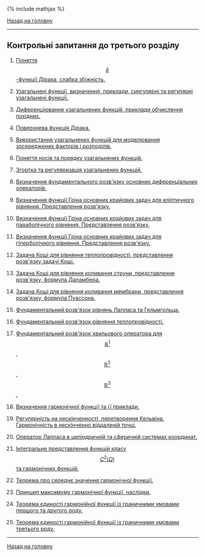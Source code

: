 <!--DEBUG-->

{% include mathjax %}

[Назад на головну](...htmlREADME.md)

---

## Контрольні запитання до третього розділу

<!-- Питання №№1&ndash;7 &mdash; до [лекції №17](lec-17.md)

Питання №8, №№15&ndash;17 &mdash; до [лекції №18](lec-18.md)

Питання №9, №№12&ndash;14 &mdash; до [лекції №19](lec-19.md)

Питання №№10&ndash;11 &mdash; до [лекції №20](lec-20.md) -->

1. [Поняття $$\delta$$-функції Дірака, слабка збіжність.](lec-17.html#1-поняття-delta-функції-дірака-слабка-збіжність)

2. [Узагальнені функції, визначення, приклади, сингулярні та регулярні узагальнені функції.](lec-17.html#2-узагальнені-функції-визначення-приклади-сингулярні-та-регулярні-узагальнені-функції)

3. [Диференціювання узагальнених функцій, приклади обчислення похідних.](lec-17.html#3-диференціювання-узагальнених-функцій-приклади-обчислення-похідних)

4. [Поверхнева функція Дірака.](lec-17.html#4-поверхнева-функція-дірака)

5. [Використання узагальнених функцій для моделювання зосереджених факторів і розподілів.](lec-17.html#5-використання-узагальнених-функцій-для-моделювання-зосереджених-факторів-і-розподілів)

6. [Поняття носія та порядку узагальнених функцій.](lec-17.html#6-поняття-носія-та-порядку-узагальнених-функцій)

7. [Згортка та регуляризація узагальнених функцій.](lec-17.html#7-згортка-та-регуляризація-узагальнених-функцій)

8. [Визначення фундаментального розв'язку основних диференціальних операторів.](lec-18.html#8-визначення-фундаментального-розвязку-основних-диференціальних-операторів)

9. [Визначення функції Гріна основних крайових задач для еліптичного рівняння. Представлення розв'язку.](lec-19.html#9-визначення-функції-гріна-основних-крайових-задач-для-еліптичного-рівняння-представлення-розвязку)

10. [Визначення функції Гріна основних крайових задач для параболічного рівняння. Представлення розв'язку.](lec-20.html#10-визначення-функції-гріна-основних-крайових-задач-для-параболічного-рівняння-представлення-розвязку) 

11. [Визначення функції Гріна основних крайових задач для гіперболічного рівняння. Представлення розв'язку.](lec-20.html#11-визначення-функції-гріна-основних-крайових-задач-для-гіперболічного-рівняння-представлення-розвязку) 

12. [Задача Коші для рівняння теплопровідності, представлення розв'язку задачі Коші.](lec-19.html#12-задача-коші-для-рівняння-теплопровідності-представлення-розвязку-задачі-коші)

13. [Задача Коші для рівняння коливання струни, представлення розв'язку, формула Даламбера.](lec-19.html#13-задача-коші-для-рівняння-коливання-струни-представлення-розвязку-формула-даламбера)

14. [Задача Коші для рівняння коливання мембрани, представлення розв'язку, формула Пуассона.](lec-19.html#14-задача-коші-для-рівняння-коливання-мембрани-представлення-розвязку-формула-пуассона)

15. [Фундаментальний розв'язок рівнянь Лапласа та Гельмгольца.](lec-18.html#15-фундаментальний-розвязок-рівнянь-лапласа-та-гельмгольца)

16. [Фундаментальний розв'язок рівняння теплопровідності.](lec-18.html#16-фундаментальний-розвязок-рівняння-теплопровідності)

17. [Фундаментальний розв'язок хвильового оператора для $$\mathbb{R}^1$$, $$\mathbb{R}^2$$, $$\mathbb{R}^3$$.](lec-18.html#17-фундаментальний-розвязок-хвильового-оператора-для-mathbbr1-mathbbr2-mathbbr3)

18. [Визначення гармонічної функції та її приклади.](lec-21.html#18-визначення-гармонічної-функції-та-її-приклади)

19. [Регулярність на нескінченності, перетворення Кельвіна. Гармонічність в нескінченно віддаленій точці.](lec-22.html#19-регулярність-на-нескінченності-перетворення-кельвіна-гармонічність-в-нескінченно-віддаленій-точці)

20. [Оператор Лапласа в циліндричній та сферичній системах координат.](lec-22.html#20-оператор-лапласа-в-циліндричній-та-сферичній-системах-координат)

21. [Інтегральне представлення функцій класу $$C^2(\Omega)$$ та гармонічних функцій.](lec-21.html#21-інтегральне-представлення-функцій-класу-c2omega-та-гармонічних-функцій)

22. [Теорема про середнє значення гармонічної функції.](lec-21.html#22-теорема-про-середнє-значення-гармонічної-функції)

23. [Принцип максимуму гармонічної функції, наслідки.](lec-22.html#23-принцип-максимуму-гармонічної-функції-наслідки)

24. [Теорема єдиності гармонійної функції із граничними умовами першого та другого роду.](lec-22.html#24-теорема-єдиності-гармонійної-функції-із-граничними-умовами-першого-та-другого-роду)

25. [Теорема єдиності гармонійної функції із граничними умовами третього роду.](lec-22.html#25-теорема-єдиності-гармонійної-функції-із-граничними-умовами-третього-роду)

<!-- <a id="26-рівняння-для-функцій-бесселя-дійсного-аргументу-функції-бесселя-першого-та-другого-роду-дійсного-аргументу"><.htmla>
### 26. Рівняння для функцій Бесселя дійсного аргументу, функції Бесселя першого та другого роду дійсного аргументу.

<a id="27-властивості-функцій-бесселя-першого-та-другого-роду-дійсного-аргументу"><.htmla>
### 27. Властивості функцій Бесселя першого та другого роду дійсного аргументу.

<a id="28-рівняння-для-функцій-бесселя-уявного-аргументу-функції-бесселя-першого-та-другого-роду-уявного-аргументу"><.htmla>
### 28. Рівняння для функцій Бесселя уявного аргументу, функції Бесселя першого та другого роду уявного аргументу.

<a id="29-властивості-функцій-бесселя-першого-та-другого-роду-уявного-аргументу"><.htmla>
### 29. Властивості функцій Бесселя першого та другого роду уявного аргументу.

<a id="30-методи-побудови-функції-гріна-для-оператора-лапласа-на-прикладі-задачі-діріхле-для-півпростору"><.htmla>
### 30. Методи побудови функції Гріна для оператора Лапласа, на прикладі задачі Діріхле для півпростору.

<a id="31-методи-побудови-функції-гріна-для-оператора-лапласа-на-прикладі-задачі-неймана-для-півпростору"><.htmla>
### 31. Методи побудови функції Гріна для оператора Лапласа, на прикладі задачі Неймана для півпростору.

<a id="32-методи-побудови-функції-гріна-для-оператора-лапласа-на-прикладі-задачі-діріхле-для-кулі"><.htmla>
### 32. Методи побудови функції Гріна для оператора Лапласа, на прикладі задачі Діріхле для кулі.

<a id="33-функція-гріна-першої-та-другої-граничної-задачі-рівняння-теплопровідності-для-півпрямої"><.htmla>
### 33. Функція Гріна першої та другої граничної задачі рівняння теплопровідності для півпрямої.

<a id="34-джерела-виникнення-рівняння-гельмгольца"><.htmla>
### 34. Джерела виникнення рівняння Гельмгольца. 

<a id="35-приклади-неєдиності-розвязку-внутрішньої-граничних-задач-рівняння-гельмгольца-природа-неєдиності"><.htmla>
### 35. Приклади неєдиності розв'язку внутрішньої граничних задач рівняння Гельмгольца, природа неєдиності.

<a id="36-приклади-неєдиності-розвязку-зовнішньої-граничних-задач-рівняння-гельмгольца-природа-неєдиності-умови-зомерфельда"><.htmla>
### 36. Приклади неєдиності розв'язку зовнішньої граничних задач рівняння Гельмгольца, природа неєдиності, умови Зомерфельда.

<a id="37-визначення-потенціалів-для-оператора-лапласа-та-гельмгольца"><.htmla>
### 37. Визначення потенціалів для оператора Лапласа та Гельмгольца. 

<a id="38-регулярність-на-нескінченності-перетворення-кельвіна"><.htmla>
### 38. Регулярність на нескінченності, перетворення Кельвіна. 

<a id="39-теорема-про-властивості-перших-похідних-потенціалу-обєму-теорема"><.htmla>
### 39. Теорема про властивості перших похідних потенціалу об'єму, теорема.

<a id="40-теорема-про-другі-похідні-потенціалу-обєму"><.htmla>
### 40. Теорема про другі похідні потенціалу об'єму. 

<a id="41-поняття-поверхні-ляпунова-теорема-про-існування-сфери-ляпунова"><.htmla>
### 41. Поняття поверхні Ляпунова, теорема про існування сфери Ляпунова. 

<a id="42-локальна-система-координат-для-поверхні-ляпунова-оцінка-$$cosny-y---x$$"><.htmla>
### 42. Локальна система координат для поверхні Ляпунова, оцінка $$\cos(n(y), y - x)$$. 

<a id="43-тілесний-кут-спостереження-поверхні-з-точки-простору-лема-про-обчислення-тілесного-кута"><.htmla>
### 43. Тілесний кут спостереження поверхні з точки простору, лема про обчислення тілесного кута.

<a id="44-потенціал-подвійного-шару-на-поверхні-ляпунова-властивості-прямого-значення-потенціалу-подвійного-шару"><.htmla>
### 44. Потенціал подвійного шару на поверхні Ляпунова, властивості прямого значення потенціалу подвійного шару.

<a id="45-інтеграл-гауса-його-значення-в-різних-точках-простору"><.htmla>
### 45. Інтеграл Гауса, його значення в різних точках простору. 

<a id="46-теорема-про-граничні-значення-потенціалу-подвійного-шару"><.htmla>
### 46. Теорема про граничні значення потенціалу подвійного шару.

<a id="47-прямі-значення-нормальної-похідної-потенціалу"><.htmla>
### 47. Прямі значення нормальної похідної потенціалу 

<a id="48-теорема-про-граничні-значення-правильної-нормальної-похідної-потенціалу-простого-шару"><.htmla>
### 48. Теорема про граничні значення правильної нормальної похідної потенціалу простого шару.

<a id="49-інтегральні-рівняння-для-внутрішньої-задачі-діріхле-та-зовнішньої-задачі-неймана-рівняння-лапласа-теореми-існування-розвязку"><.htmla>
### 49. Інтегральні рівняння для внутрішньої задачі Діріхле та зовнішньої задачі Неймана рівняння Лапласа. Теореми існування розв'язку. 

<a id="50-інтегральні-рівняння-для-зовнішньої-задачі-діріхле-та-внутрішньої-задачі-неймана-рівняння-лапласа-теореми-існування-розвязку"><.htmla>
### 50. Інтегральні рівняння для зовнішньої задачі Діріхле та внутрішньої задачі Неймана рівняння Лапласа. Теореми існування розв'язку. 

<a id="51-граничні-інтегральні-рівняння-для-крайової-задачі-з-граничними-умовами-третього-роду"><.htmla>
### 51. Граничні інтегральні рівняння для крайової задачі з граничними умовами третього роду.

<a id="52-інтегральні-рівняння-для-першої-та-другої-граничних-задач-рівняння-гельмгольца"><.htmla>
### 52. Інтегральні рівняння для першої та другої граничних задач рівняння Гельмгольца.

<a id="53-теорема-про-існування-розвязку-граничних-задач-для-рівняння-гельмгольца"><.htmla>
### 53. Теорема про існування розв'язку граничних задач для рівняння Гельмгольца.

<a id="54-теорема-единості-гармонічної-функції-для-задачі-неймана-у-двовимірному-просторі"><.htmla>
### 54. Теорема единості гармонічної функції для задачі Неймана у двовимірному просторі.

<a id="55-граничні-інтегральні-рівняння-для-задач-діріхле-та-неймана-у-двовимірному-випадку"><.htmla>
### 55. Граничні інтегральні рівняння для задач Діріхле та Неймана у двовимірному випадку.

<a id="56-визначення-основних-теплових-потенціалів"><.htmla>
### 56. Визначення основних теплових потенціалів.

<a id="57-теорема-про-граничні-значення-теплового-потенціалу-подвійного-шару"><.htmla>
### 57. Теорема про граничні значення теплового потенціалу подвійного шару.

<a id="58-теорема-про-граничні-значення-нормальної-похідної-теплового-потенціалу-простого-шару"><.htmla>
### 58. Теорема про граничні значення нормальної похідної теплового потенціалу простого шару.

<a id="59-інтегральні-рівняння-для-основних-граничних-задач-рівняння-теплопровідності"><.htmla>
### 59. Інтегральні рівняння для основних граничних задач рівняння теплопровідності. 
<a id="--"><.htmla>
 -->
---

[Назад на головну](...htmlREADME.md)
